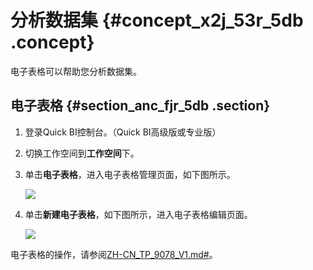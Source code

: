 # 分析数据集 {#concept_x2j_53r_5db .concept}

电子表格可以帮助您分析数据集。

## 电子表格 {#section_anc_fjr_5db .section}

1.  登录Quick BI控制台。（Quick BI高级版或专业版）
2.  切换工作空间到**工作空间**下。
3.  单击**电子表格**，进入电子表格管理页面，如下图所示。

    ![](http://static-aliyun-doc.oss-cn-hangzhou.aliyuncs.com/assets/img/9094/15445990121333_zh-CN.png)

4.  单击**新建电子表格**，如下图所示，进入电子表格编辑页面。

    ![](http://static-aliyun-doc.oss-cn-hangzhou.aliyuncs.com/assets/img/9094/15445990121334_zh-CN.png)


电子表格的操作，请参阅[ZH-CN\_TP\_9078\_V1.md\#](intl.zh-CN/快速入门/示例：制作电子表格.md#)。

